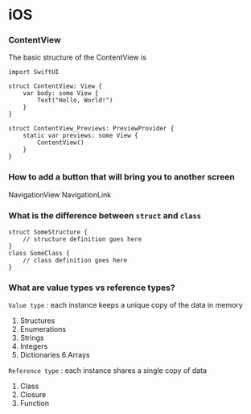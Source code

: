 # iOS




### ContentView

The basic structure of the ContentView is 

```
import SwiftUI

struct ContentView: View {
    var body: some View {
        Text("Hello, World!")
    }
}

struct ContentView_Previews: PreviewProvider {
    static var previews: some View {
        ContentView()
    }
}

```


### How to add a button that will bring you to another screen 

NavigationView
NavigationLink

### What is the difference between ```struct``` and ```class```

```
struct SomeStructure {
    // structure definition goes here
}
class SomeClass {
    // class definition goes here
}
```

### What are value types vs reference types?

```Value type``` : each instance keeps a unique copy of the data in memory  


  1. Structures
  2. Enumerations
  3. Strings
  4. Integers
  5. Dictionaries
  6.Arrays


```Reference type``` : each instance shares a single copy of data


  1. Class
  2. Closure
  3. Function
 
